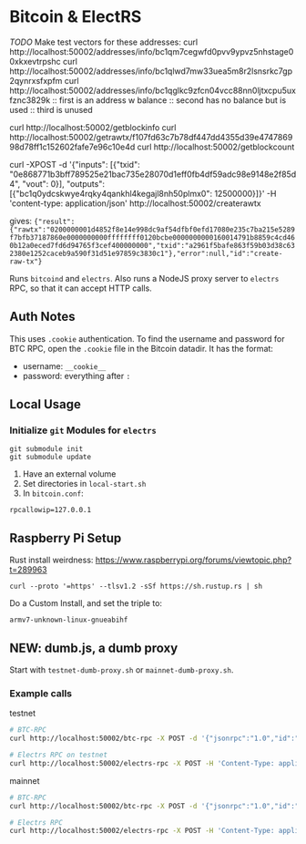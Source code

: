 # Bitcoin & ElectRS
*TODO*
Make test vectors for these addresses:
curl http://localhost:50002/addresses/info/bc1qm7cegwfd0pvv9ypvz5nhstage00xkxevtrpshc
curl http://localhost:50002/addresses/info/bc1qlwd7mw33uea5m8r2lsnsrkc7gp2qynrxsfxpfm
curl http://localhost:50002/addresses/info/bc1qglkc9zfcn04vcc88nn0ljtxcpu5uxfznc3829k
::  first is an address w balance
::  second has no balance but is used
::  third is unused

curl http://localhost:50002/getblockinfo
curl http://localhost:50002/getrawtx/f107fd63c7b78df447dd4355d39e474786998d78ff1c152602fafe7e96c10e4d
curl http://localhost:50002/getblockcount

curl -XPOST -d '{"inputs": [{"txid": "0e868771b3bff789525e21bac735e28070d1eff0fb4df59adc98e9148e2f85d4", "vout": 0}], "outputs": [{"bc1q0ydcskwye4rqky4qankhl4kegajl8nh50plmx0": 12500000}]}' -H 'content-type: application/json' http://localhost:50002/createrawtx

gives: 
`{"result":{"rawtx":"0200000001d4852f8e14e998dc9af54dfbf0efd17080e235c7ba215e5289f7bfb37187860e0000000000ffffffff0120bcbe0000000000160014791b8859c4cd460b12a0eced7fd6d94765f3cef400000000","txid":"a2961f5bafe863f59b03d38c632380e1252caceb9a590f31d51e97859c3830c1"},"error":null,"id":"create-raw-tx"}`


Runs `bitcoind` and `electrs`. Also runs a NodeJS proxy server to `electrs` RPC, so that it can accept HTTP calls.

## Auth Notes
This uses `.cookie` authentication. To find the username and password for BTC RPC, open the `.cookie` file in the Bitcoin datadir. It has the format:
* username: `__cookie__`
* password: everything after `:`

## Local Usage

### Initialize `git` Modules for `electrs`
```
git submodule init
git submodule update
```

1. Have an external volume
2. Set directories in `local-start.sh`
3. In `bitcoin.conf`:
```
rpcallowip=127.0.0.1
```

## Raspberry Pi Setup
Rust install weirdness:
https://www.raspberrypi.org/forums/viewtopic.php?t=289963
```
curl --proto '=https' --tlsv1.2 -sSf https://sh.rustup.rs | sh
```
Do a Custom Install, and set the triple to:
```
armv7-unknown-linux-gnueabihf
```

## NEW: dumb.js, a dumb proxy
Start with `testnet-dumb-proxy.sh` or `mainnet-dumb-proxy.sh`.

### Example calls

testnet
```bash
# BTC-RPC
curl http://localhost:50002/btc-rpc -X POST -d '{"jsonrpc":"1.0","id":"curltext","method":"getblockchaininfo","params":[]}' -H 'Content-Type: application/json' && echo ""

# Electrs RPC on testnet
curl http://localhost:50002/electrs-rpc -X POST -H 'Content-Type: application/json' -d '{"jsonrpc": "2.0", "id": "get-address-info", "method": "blockchain.scripthash.listunspent", "params": ["34aae877286aa09828803af27ce2315e72c4888efdf74d7d067c975b7c558789"]}' && echo ""
```

mainnet
```bash
# BTC-RPC
curl http://localhost:50002/btc-rpc -X POST -d '{"jsonrpc":"1.0","id":"curltext","method":"getblockchaininfo","params":[]}' -H 'Content-Type: application/json' && echo ""

# Electrs RPC
curl http://localhost:50002/electrs-rpc -X POST -H 'Content-Type: application/json' -d '{"jsonrpc": "2.0", "id": "get-address-info", "method": "blockchain.scripthash.listunspent", "params": ["32259e322cd3a03b39a86160ced01e5aeda3bce36c4958cb0a185baf365ed878"]}' && echo ""
```
